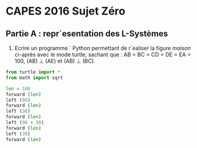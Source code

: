 ﻿# CAPES 2016 Sujet Zéro

## Partie A : repr´esentation des L-Systèmes

1. Ecrire un programme ´ Python permettant de r´ealiser la figure *maison* ci-après avec le mode turtle, sachant que :
AB = BC = CD = DE = EA = 100, (AB) ⊥ (AE) et (AB) ⊥ (BC).


```python
from turtle import *
from math import sqrt

len = 100
forward (len)
left (90)
forward (len)
left (30)    
forward (len)
left (90 + 30)
forward (len)
left (30)    
forward (len)
```